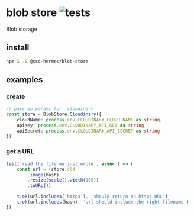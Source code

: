 # blob store ![tests](https://github.com/ssc-hermes/blob-store/actions/workflows/nodejs.yml/badge.svg)

Blob storage

## install

```bash
npm i -S @ssc-hermes/blob-store
```

## examples

### create
```ts
// pass in params for `cloudinary`
const store = BlobStore.Cloudinary({
    cloudName: process.env.CLOUDINARY_CLOUD_NAME as string,
    apiKey: process.env.CLOUDINARY_API_KEY as string,
    apiSecret: process.env.CLOUDINARY_API_SECRET as string
})
```



### get a URL
```ts
test('read the file we just wrote', async t => {
    const url = (store.cld
        .image(hash)
        .resize(scale().width(100))
        .toURL())

    t.ok(url.includes('https'), 'should return an https URL')
    t.ok(url.includes(hash), 'url should include the right filename')
})
```
